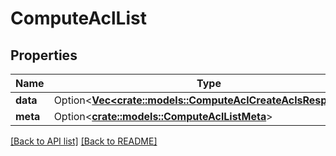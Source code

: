 # ComputeAclList

## Properties

Name | Type | Description | Notes
------------ | ------------- | ------------- | -------------
**data** | Option<[**Vec&lt;crate::models::ComputeAclCreateAclsResponse&gt;**](ComputeAclCreateAclsResponse.md)> |  | 
**meta** | Option<[**crate::models::ComputeAclListMeta**](ComputeAclListMeta.md)> |  | 

[[Back to API list]](../README.md#documentation-for-api-endpoints) [[Back to README]](../README.md)


